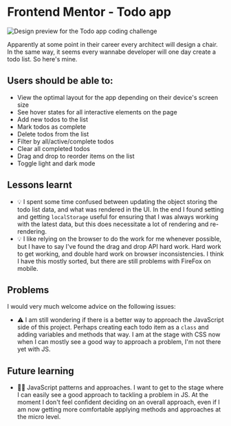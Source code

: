 # Frontend Mentor - Todo app

![Design preview for the Todo app coding challenge](./design/desktop-preview.jpg)

Apparently at some point in their career every architect will design a chair. In the same way, it seems every wannabe developer will one day create a todo list. So here's mine.

## Users should be able to:

- View the optimal layout for the app depending on their device's screen size
- See hover states for all interactive elements on the page
- Add new todos to the list
- Mark todos as complete
- Delete todos from the list
- Filter by all/active/complete todos
- Clear all completed todos
- Drag and drop to reorder items on the list
- Toggle light and dark mode

## Lessons learnt

- 💡 I spent some time confused between updating the object storing the todo list data, and what was rendered in the UI. In the end I found setting and getting `localStorage` useful for ensuring that I was always working with the latest data, but this does necessitate a lot of rendering and re-rendering.
- 💡 I like relying on the browser to do the work for me whenever possible, but I have to say I've found the drag and drop API hard work. Hard work to get working, and double hard work on browser inconsistencies. I think I have this mostly sorted, but there are still problems with FireFox on mobile.

## Problems

I would very much welcome advice on the following issues:

- ⚠️ I am still wondering if there is a better way to approach the JavaScript side of this project. Perhaps creating each todo item as a `class` and adding variables and methods that way. I am at the stage with CSS now when I can mostly see a good way to approach a problem, I'm not there yet with JS.

## Future learning

- 🙇‍♂️ JavaScript patterns and approaches. I want to get to the stage where I can easily see a good approach to tackling a problem in JS. At the moment I don't feel confident deciding on an overall approach, even if I am now getting more comfortable applying methods and approaches at the micro level.
